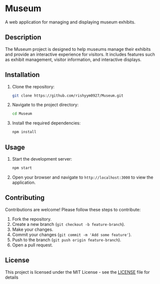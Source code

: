 # Museum

A web application for managing and displaying museum exhibits.

## Description

The Museum project is designed to help museums manage their exhibits and provide an interactive experience for visitors. It includes features such as exhibit management, visitor information, and interactive displays.

## Installation

1. Clone the repository:
    ```sh
    git clone https://github.com/rishyym0927/Museum.git
    ```
2. Navigate to the project directory:
    ```sh
    cd Museum
    ```
3. Install the required dependencies:
    ```sh
    npm install
    ```

## Usage

1. Start the development server:
    ```sh
    npm start
    ```
2. Open your browser and navigate to `http://localhost:3000` to view the application.

## Contributing

Contributions are welcome! Please follow these steps to contribute:

1. Fork the repository.
2. Create a new branch (`git checkout -b feature-branch`).
3. Make your changes.
4. Commit your changes (`git commit -m 'Add some feature'`).
5. Push to the branch (`git push origin feature-branch`).
6. Open a pull request.

## License

This project is licensed under the MIT License - see the [LICENSE](LICENSE) file for details